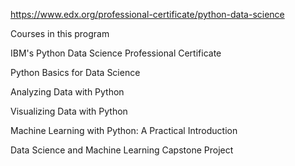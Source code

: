https://www.edx.org/professional-certificate/python-data-science

Courses in this program

IBM's Python Data Science Professional Certificate


Python Basics for Data Science


Analyzing Data with Python


Visualizing Data with Python


Machine Learning with Python: A Practical Introduction


Data Science and Machine Learning Capstone Project



